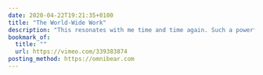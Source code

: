 ```yaml
---
date: 2020-04-22T19:21:35+0100
title: "The World-Wide Work"
description: "This resonates with me time and time again. Such a powerful talk."
bookmark_of:
  title: ""
  url: https://vimeo.com/339383874
posting_method: https://omnibear.com
---
```

